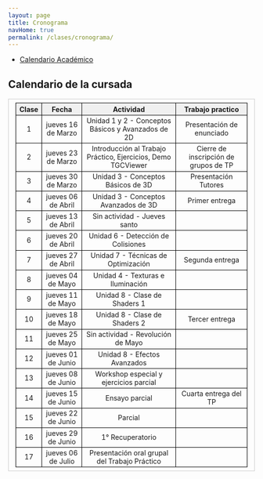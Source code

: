 ```yaml
---
layout: page
title: Cronograma
navHome: true
permalink: /clases/cronograma/
---
```


<style>

table {
  border-collapse: collapse;
  border-spacing: 0;
  font-size: 1em;
  border: 1px solid #CCC;
  margin: 0;
  padding: 0.5em 1em;
}

th {
 font-weight: bold;
  background-color: #F0F0F0;
  border:1px solid #000000;
}

td{
    border:1px solid #000000;
}

</style>

* [Calendario Académico](https://www.frba.utn.edu.ar/es/calendario-academico/)

## Calendario de la cursada

| Clase | Fecha              | Actividad    | Trabajo practico  | 
|:-----:|:------------------:|:------------:|:-----------------:|
|  1    | jueves 16 de Marzo | Unidad 1 y 2 - Conceptos Básicos y Avanzados de 2D | Presentación de enunciado|
|  2    | jueves 23 de Marzo | Introducción al Trabajo Práctico, Ejercicios, Demo TGCViewer | Cierre de inscripción de grupos de TP|
|  3    | jueves 30 de Marzo | Unidad 3 - Conceptos Básicos de 3D | Presentación Tutores|
|  4    | jueves 06 de Abril | Unidad 3 - Conceptos Avanzados de 3D | Primer entrega|
|  5    | jueves 13 de Abril | Sin actividad - Jueves santo ||
|  6    | jueves 20 de Abril | Unidad 6 - Detección de Colisiones ||
|  7    | jueves 27 de Abril | Unidad 7 - Técnicas de Optimización | Segunda entrega|
|  8    | jueves 04 de Mayo  | Unidad 4 - Texturas e Iluminación ||
|  9    | jueves 11 de Mayo  | Unidad 8 - Clase de Shaders 1 ||
| 10    | jueves 18 de Mayo  | Unidad 8 - Clase de Shaders 2 | Tercer entrega|
| 11    | jueves 25 de Mayo  | Sin actividad - Revolución de Mayo ||
| 12    | jueves 01 de Junio | Unidad 8 - Efectos Avanzados ||
| 13    | jueves 08 de Junio | Workshop especial y ejercicios parcial ||
| 14    | jueves 15 de Junio | Ensayo parcial | Cuarta entrega del TP|
| 15    | jueves 22 de Junio | Parcial ||
| 16    | jueves 29 de Junio | 1° Recuperatorio ||
| 17    | jueves 06 de Julio | Presentación oral grupal del Trabajo Práctico ||
